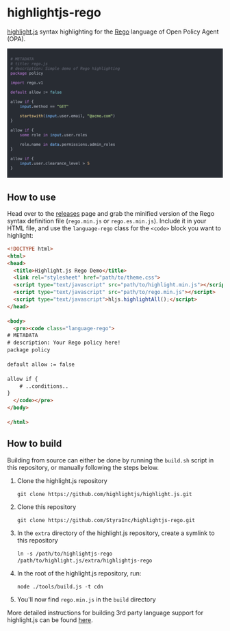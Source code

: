 # highlightjs-rego

[highlight.js](https://highlightjs.org/) syntax highlighting for the
[Rego](https://www.openpolicyagent.org/docs/latest/policy-language) language of Open Policy Agent (OPA).

![Screenshot](assets/highlight-rego.png)

## How to use

Head over to the [releases](https://github.com/StyraInc/highlightjs-rego/releases) page and grab the minified version of
the Rego syntax definition file (`rego.min.js` or `rego.es.min.js`). Include it in your HTML file, and use the
`language-rego` class for the `<code>` block you want to highlight:

```html
<!DOCTYPE html>
<html>
<head>
  <title>Highlight.js Rego Demo</title>
  <link rel="stylesheet" href="path/to/theme.css">
  <script type="text/javascript" src="path/to/highlight.min.js"></script>
  <script type="text/javascript" src="path/to/rego.min.js"></script>
  <script type="text/javascript">hljs.highlightAll();</script>
</head>

<body>
  <pre><code class="language-rego">
# METADATA
# description: Your Rego policy here!
package policy

default allow := false

allow if {
    # ..conditions..
}
  </code></pre>
</body>

</html>
```

## How to build

Building from source can either be done by running the `build.sh` script in this repository, or manually
following the steps below.

1. Clone the highlight.js repository
   ```
   git clone https://github.com/highlightjs/highlight.js.git
   ```
2. Clone this repository
    ```
    git clone https://github.com/StyraInc/highlightjs-rego.git
    ```
3. In the `extra` directory of the highlight.js repository, create a symlink to this repository
    ```shell
    ln -s /path/to/highlightjs-rego /path/to/highlight.js/extra/highlightjs-rego
    ```
4. In the root of the highlight.js repository, run:
   ```shell
   node ./tools/build.js -t cdn
   ```
5. You'll now find `rego.min.js` in the `build` directory

More detailed instructions for building 3rd party language support for highlight.js can be found
[here](https://github.com/highlightjs/highlight.js/blob/main/extra/3RD_PARTY_QUICK_START.md#packaging).

